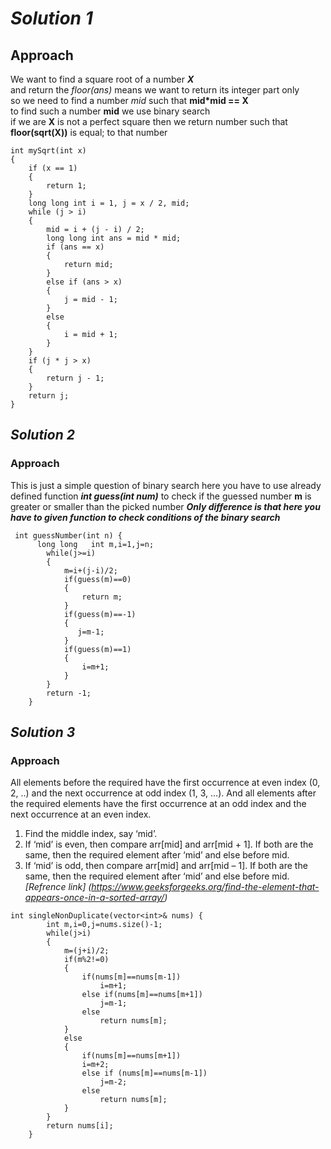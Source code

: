 # *Solution 1*

## Approach
We want to find a square root of a number ***X***                                                                                                                                 
and return the *floor(ans)* means we want to return its integer part only                                                                                                         
so we need to find a number *mid* such that    **mid\*mid == X**                                                                                                                 
to find such a number **mid** we use binary search                                                                                                                               
if we are **X** is not a perfect square then we return number such that **floor(sqrt(X))** is equal; to that number                                                               
```
int mySqrt(int x)
{
    if (x == 1)
    {
        return 1;
    }
    long long int i = 1, j = x / 2, mid;
    while (j > i)
    {
        mid = i + (j - i) / 2;
        long long int ans = mid * mid;
        if (ans == x)
        {
            return mid;
        }
        else if (ans > x)
        {
            j = mid - 1;
        }
        else
        {
            i = mid + 1;
        }
    }
    if (j * j > x)
    {
        return j - 1;
    }
    return j;
}
```
## *Solution 2*

### Approach

This is just a simple question of binary search here you have to use already defined function  ***int guess(int num)*** to check if the guessed number **m**  is greater or smaller than the picked number 
***Only difference is that here you have to given function to check conditions of the binary search***
```
 int guessNumber(int n) {
      long long   int m,i=1,j=n;
        while(j>=i)
        {
            m=i+(j-i)/2;
            if(guess(m)==0)
            {
                return m;
            }
            if(guess(m)==-1)
            {
               j=m-1; 
            }
            if(guess(m)==1) 
            {
                i=m+1;
            }
        }
        return -1;
    }
```

## *Solution 3*

### Approach

All elements before the required have the first occurrence at even index (0, 2, ..) and the next occurrence at odd index (1, 3, …). And all elements after the required elements have the first occurrence at an odd index and the next occurrence at an even index. 
1) Find the middle index, say ‘mid’.
2) If ‘mid’ is even, then compare arr[mid] and arr[mid + 1]. If both are the same, then the required element after ‘mid’ and else before mid.
3) If ‘mid’ is odd, then compare arr[mid] and arr[mid – 1]. If both are the same, then the required element after ‘mid’ and else before mid.
*[Refrence link] (https://www.geeksforgeeks.org/find-the-element-that-appears-once-in-a-sorted-array/)*

```
int singleNonDuplicate(vector<int>& nums) {
        int m,i=0,j=nums.size()-1;
        while(j>i)
        {
            m=(j+i)/2;
            if(m%2!=0)
            {
                if(nums[m]==nums[m-1])
                    i=m+1;
                else if(nums[m]==nums[m+1])
                    j=m-1;
                else 
                    return nums[m];
            }
            else 
            {
                if(nums[m]==nums[m+1])
                i=m+2;
                else if (nums[m]==nums[m-1])
                    j=m-2;
                else 
                    return nums[m];
            }
        }
        return nums[i];
    }
```



